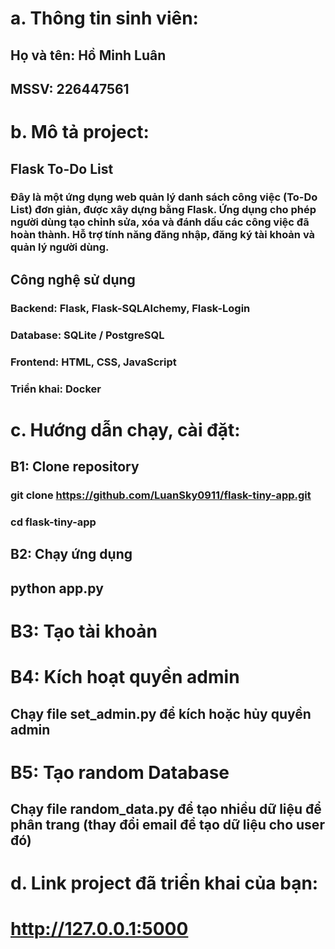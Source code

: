 # a. Thông tin sinh viên:
## Họ và tên: Hồ Minh Luân
## MSSV: 226447561
# b. Mô tả project:
## Flask To-Do List
### Đây là một ứng dụng web quản lý danh sách công việc (To-Do List) đơn giản, được xây dựng bằng Flask. Ứng dụng cho phép người dùng tạo chỉnh sửa, xóa và đánh dấu các công việc đã hoàn thành. Hỗ trợ tính năng đăng nhập, đăng ký tài khoản và quản lý người dùng.
## Công nghệ sử dụng
### Backend: Flask, Flask-SQLAlchemy, Flask-Login
### Database: SQLite / PostgreSQL
### Frontend: HTML, CSS, JavaScript
### Triển khai: Docker
# c. Hướng dẫn chạy, cài đặt:
## B1: Clone repository 
### git clone https://github.com/LuanSky0911/flask-tiny-app.git
### cd flask-tiny-app
## B2: Chạy ứng dụng
## python app.py
# B3: Tạo tài khoản
# B4: Kích hoạt quyền admin
## Chạy file set_admin.py để kích hoặc hủy quyền admin
# B5: Tạo random Database
## Chạy file random_data.py để tạo nhiều dữ liệu để phân trang (thay đổi email để tạo dữ liệu cho user đó)
# d. Link project đã triển khai của bạn:
# http://127.0.0.1:5000